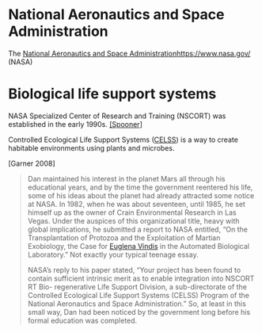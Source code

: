# National Aeronautics and Space Administration

The [National Aeronautics and Space Administration](https://www.nasa.gov/)https://www.nasa.gov/ (NASA)

# Biological life support systems

NASA Specialized Center of Research and Training (NSCORT) was established in the early 1990s. [[Spooner]](https://doi.org/10.2307/3628009)

Controlled Ecological Life Support Systems ([CELSS](https://doi.org/10.1093/ajcn/60.5.820S)) is a way to create habitable environments using plants and microbes. 

[Garner 2008]
> Dan maintained his interest in the planet Mars all through his educational
years, and by the time the government reentered his life, some of his ideas
about the planet had already attracted some notice at NASA. In 1982, when
he was about seventeen, until 1985, he set himself up as the owner of Crain
Environmental Research in Las Vegas. Under the auspices of this
organizational title, heavy with global implications, he submitted a report to
NASA entitled, “On the Transplantation of Protozoa and the Exploitation of
Martian Exobiology, the Case for [Euglena Vindis](https://en.wikipedia.org/wiki/Euglena_viridis) in the Automated
Biological Laboratory.” Not exactly your typical teenage essay.
>
> NASA’s reply to his paper stated, “Your project has been found to contain
sufficient intrinsic merit as to enable integration into NSCORT RT Bio-
regenerative Life Support Division, a sub-directorate of the Controlled
Ecological Life Support Systems (CELSS) Program of the National
Aeronautics and Space Administration.” So, at least in this small way, Dan
had been noticed by the government long before his formal education was
completed.
